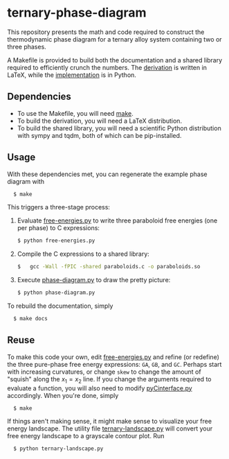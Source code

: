 # ternary-phase-diagram

This repository presents the math and code required to construct the
thermodynamic phase diagram for a ternary alloy system containing two or three
phases.

A Makefile is provided to build both the documentation and a shared library
required to efficiently crunch the numbers. The
[derivation](ternary-diagram.tex) is written in LaTeX, while the
[implementation](phase-diagram.py) is in Python.

## Dependencies

- To use the Makefile, you will need [make](https://www.gnu.org/software/make/).
- To build the derivation, you will need a LaTeX distribution.
- To build the shared library, you will need a scientific Python distribution
  with sympy and tqdm, both of which can be pip-installed.

## Usage

With these dependencies met, you can regenerate the example phase diagram with

```bash
  $ make
```

This triggers a three-stage process:

1. Evaluate [free-energies.py](free-energies.py) to write three paraboloid
   free energies (one per phase) to C expressions:
    ```bash
    $ python free-energies.py
    ```
2. Compile the C expressions to a shared library:
    ```bash
    $ 	gcc -Wall -fPIC -shared paraboloids.c -o paraboloids.so
    ```
3. Execute [phase-diagram.py](phase-diagram.py) to draw the pretty picture:
    ```bash
    $ python phase-diagram.py
    ```

To rebuild the documentation, simply

```bash
  $ make docs
```

## Reuse

To make this code your own, edit [free-energies.py](free-energies.py) and refine
(or redefine) the three pure-phase free energy expressions: `GA`, `GB`, and
`GC`. Perhaps start with increasing curvatures, or change `skew` to change the
amount of "squish" along the $x_1 = x_2$ line. If you change the arguments
required to evaluate a function, you will also need to modify
[pyCinterface.py](pyCinterface.py) accordingly. When you're done, simply

```bash
  $ make
```

If things aren't making sense, it might make sense to visualize your free
energy landscape. The utility file [ternary-landscape.py](ternary-landscape.py)
will convert your free energy landscape to a grayscale contour plot. Run

```bash
  $ python ternary-landscape.py
```
